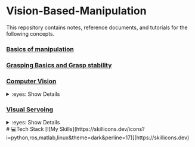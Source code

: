 # Vision-Based-Manipulation
This repository contains notes, reference documents, and tutorials for the following concepts. 
### [Basics of manipulation](https://github.com/Gokulsrinivas98/Vision-Based-Manipulation/tree/main/HW1)
### [Grasping Basics and Grasp stability](https://github.com/Gokulsrinivas98/Vision-Based-Manipulation/tree/main/HW2)
### [Computer Vision](https://github.com/Gokulsrinivas98/Vision-Based-Manipulation/tree/main/HW3)

<details>
<summary>:eyes: Show Details</summary>

# Computer Vision Techniques
This subfolder deals with various computer vision techniques to detect several image features on an object. These image features are not only important to understand the object geometry to be used for planning and executing robotic manipulation strategies, but also would allow us to implement vision-based control algorithms. 


The following are performed:
- Spawn the robot and the object of interest in gazebo. 
- Get the camera images from the simulator and publish them back to ROS2
- Perform the following on the captured image using OpenCV functions
    - Apply color thresholding
    - Apply canny edge detection algorithm
    - Apply Harris corner detection algorithm
    - Apply Hough circles algorithm to detect the circles and find their centers.
## Installation

Install python

```bash
 sudo apt-get install python3-opencv
```
## Output
The compiled outputs of the project can be found in [Results](
https://github.com/Gokulsrinivas98/Vision-Based-Manipulation/edit/main/HW3/GSrinivasan_Hw3.pdf)    
</details>

### [Visual Servoing](https://github.com/Gokulsrinivas98/Vision-Based-Manipulation/tree/main/HW4)

<details>
<summary>:eyes: Show Details</summary>
    
# Visual Servoing 
This subfolder deals with implementing visual servoing algorithm for a 2 DOF robot

The following are performed:
- Spawn the created object(rectangular block with 4 cylinders placed on top of it) on the ground within robot's workspace.

- Move the robot via the position controller so that the whole object is visible in the image. Take an image, get the coordinates of the 4 circle centers.

- Move the robot to a different location using the position controller. In the new location, the whole object should still be visible by the virtual camera. Take an image, get the coordinates of the 4 circle centers.

- Implement visual servoing algorithm that uses these four point features (the centers of the circles) and servos the robot from one image configuration to the other.
## Output
The compiled outputs of the project can be found in [Results](
https://github.com/Gokulsrinivas98/Vision-Based-Manipulation/blob/main/HW4/VisionBased%20Hw4.pdf)
</details>

</details>
# 💻Tech Stack
[![My Skills](https://skillicons.dev/icons?i=python,ros,matlab,linux&theme=dark&perline=17)](https://skillicons.dev)
